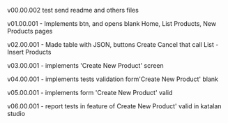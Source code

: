 v00.00.002   test send readme  and others files     

v01.00.001 - Implements btn, and opens blank Home, List Products, New Products pages

v02.00.001 - Made table with JSON, buttons Create Cancel that call List - Insert Products

v03.00.001 - implements 'Create New Product' screen

v04.00.001 - implements tests validation form'Create New Product' blank

v05.00.001 - implements form 'Create New Product' valid

v06.00.001 - report tests in feature of Create New Product' valid in katalan studio



